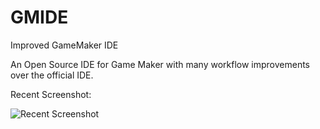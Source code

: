 GMIDE
=====

Improved GameMaker IDE


An Open Source IDE for Game Maker with many workflow improvements over the official IDE.

Recent Screenshot:

![Recent Screenshot](http://i.imgur.com/K3wpYET.png)